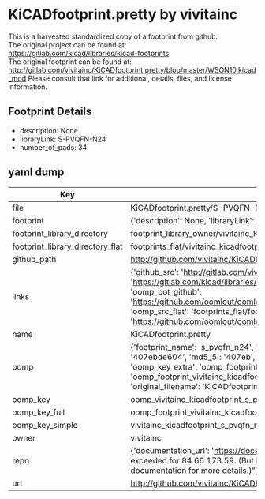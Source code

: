 # KiCADfootprint.pretty by vivitainc  
This is a harvested standardized copy of a footprint from github.  
The original project can be found at:  
https://gitlab.com/kicad/libraries/kicad-footprints  
The original footprint can be found at:
http://gitlab.com/vivitainc/KiCADfootprint.pretty/blob/master/WSON10.kicad_mod
Please consult that link for additional, details, files, and license information.  
## Footprint Details
* description: None  
* libraryLink: S-PVQFN-N24  
* number_of_pads: 34  
## yaml dump  
| Key | Value |  
| --- | --- |  
| file | KiCADfootprint.pretty/S-PVQFN-N24.kicad_mod |  
| footprint | {'description': None, 'libraryLink': 'S-PVQFN-N24', 'number_of_pads': 34} |  
| footprint_library_directory | footprint_library_owner/vivitainc_KiCADfootprint.pretty |  
| footprint_library_directory_flat | footprints_flat/vivitainc_kicadfootprint_s_pvqfn_n24/working |  
| github_path | http://github.com/vivitainc/KiCADfootprint.pretty/blob/master/S-PVQFN-N24.kicad_mod |  
| links | {'github_src': 'http://gitlab.com/vivitainc/KiCADfootprint.pretty/blob/master/WSON10.kicad_mod', 'github_src_repo': 'https://gitlab.com/kicad/libraries/kicad-footprints', 'oomp_bot': 'footprints/vivitainc_kicadfootprint_s_pvqfn_n24/working', 'oomp_bot_github': 'https://github.com/oomlout/oomlout_oomp_footprint_bot/tree/main/footprints/vivitainc_kicadfootprint_s_pvqfn_n24/working', 'oomp_src_flat': 'footprints_flat/footprints_flat/vivitainc_kicadfootprint_s_pvqfn_n24/working', 'oomp_src_flat_github': 'https://github.com/oomlout/oomlout_oomp_footprint_src/tree/main/footprints_flat/vivitainc_kicadfootprint_s_pvqfn_n24/working'} |  
| name | KiCADfootprint.pretty |  
| oomp | {'footprint_name': 's_pvqfn_n24', 'library_name': 'kicadfootprint', 'md5': '407ebde6045512d0850c08a161aaa431', 'md5_10': '407ebde604', 'md5_5': '407eb', 'md5_6': '407ebd', 'oomp_key': 'oomp_vivitainc_kicadfootprint_s_pvqfn_n24', 'oomp_key_extra': 'oomp_footprint_vivitainc_kicadfootprint_s_pvqfn_n24', 'oomp_key_full': 'oomp_footprint_vivitainc_kicadfootprint_s_pvqfn_n24_407ebd', 'oomp_key_simple': 'vivitainc_kicadfootprint_s_pvqfn_n24', 'original_filename': 'KiCADfootprint.pretty/S-PVQFN-N24.kicad_mod', 'owner_name': 'vivitainc'} |  
| oomp_key | oomp_vivitainc_kicadfootprint_s_pvqfn_n24 |  
| oomp_key_full | oomp_footprint_vivitainc_kicadfootprint_s_pvqfn_n24 |  
| oomp_key_simple | vivitainc_kicadfootprint_s_pvqfn_n24 |  
| owner | vivitainc |  
| repo | {'documentation_url': 'https://docs.github.com/rest/overview/resources-in-the-rest-api#rate-limiting', 'message': "API rate limit exceeded for 84.66.173.59. (But here's the good news: Authenticated requests get a higher rate limit. Check out the documentation for more details.)"} |  
| url | http://github.com/vivitainc/KiCADfootprint.pretty |  

